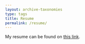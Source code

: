 ```yaml
---
layout: archive-taxonomies
type: tags
title: Resume
permalink: /resume/
---
```

My resume can be found on [this link][resume].

[resume]: https://indianinstituteofscience-my.sharepoint.com/:b:/g/personal/ankitanandi_iisc_ac_in/EeOtbmAEgr1HketTfLZtBDIB1ivOZvujnE5Ipz-kpHPcJw?e=1SvOge